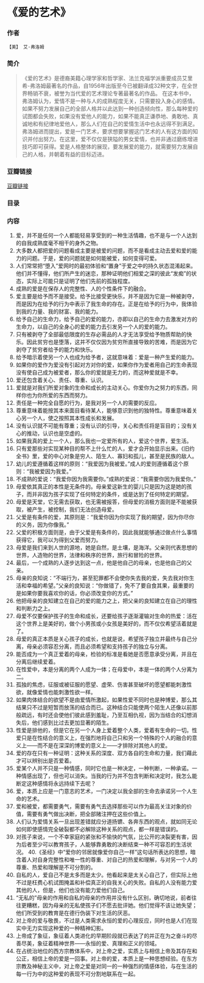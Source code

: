 《爱的艺术》
=============================

### 作者
    【美】 艾·弗洛姆 

### 简介
> 《爱的艺术》是德裔美籍心理学家和哲学家、法兰克福学派重要成员艾里希-弗洛姆最著名的作品，自1956年出版至今已被翻译成32种文字，在全世界畅销不衰，被誉为当代爱的艺术理论专著最著名的作品。
在这本书中，弗洛姆认为，爱情不是一种与人的成熟程度无关，只需要投入身心的感情。如果不努力发展自己的全部人格并以此达到一种创造倾向性，那么每种爱的试图都会失败，如果没有爱他人的能力，如果不能真正谦恭地、勇敢地、真诚地和有纪律地爱他人，那么人们在自己的爱情生活中也永远得不到满足。
弗洛姆进而提出，爱是一门艺术，要求想要掌握这门艺术的人有这方面的知识并付出努力。在这里，爱不仅仅是狭隘的男女爱情，也并非通过磨练增进技巧即可获得。爱是人格整体的展现，要发展爱的能力，就需要努力发展自己的人格，并朝着有益的目标迈进。


### 豆瓣链接
  [豆瓣链接](http://book.douban.com/subject/3026879/)

### 目录

### 内容

1. 爱，并不是任何一个人都能轻易享受到的一种生活情趣，也不是与一个人达到的自我成熟度毫不相干的身外之物。
2. 大多数人都把爱的问题看成主要是被爱的问题，而不是看成主动去爱和爱的能力的问题。于是，爱的问题就是如何能被爱，如何变得可爱。
3. 人们常常把“堕入”爱网时的最初体验和“置身”于爱之中的持久状态混淆起来。他们并不懂得，他们所产生的迷恋，那种证明他们相爱之深的彼此“发痴”的状态，实际上可能只是证明了他们先前的孤独程度。
4. 成熟的爱是在保存人的完整性、人的个性条件下的融合。
5. 爱主要是给予而不是接受。给予比接受更快乐，并不是因为它是一种被剥夺，而是因为在给予的行为中表示了我生命的存在。正是在给予的行为中，我体验到我的力量、我的财富、我的能力。
6. 给予自己的生命力，给予自己的爱的能力，亦即以自己的生命力去激发对方的生命力，以自己的全身心的爱的能力去引发另一个人的爱的能力。
7. 只有被剥夺了全部最低限度的生存必需品的人才无法享受给予物质帮助的快乐。因此贫穷也是堕落，这并不仅仅因为贫穷所直接导致的苦难，而是因为它剥夺了贫穷者给予的能力和快乐。
8. 给予暗示着使另一个人也成为给予者，这就意味着：爱是一种产生爱的能力。
9. 如果你的爱作为爱没有引起对方对你的爱，如果你作为爱者用自己的生命表现没有使自己成为被爱者，那么你的爱就是无力的，而这种爱就是不幸。
10. 爱还包含着关心、责任、尊重、认识。
11. 爱就是对我们所爱对象的生命和成长的主动关心。你爱你为之努力的东西，同样你也为你所爱的东西而努力。
12. 责任是一种完全自愿的行为，是我对另一个人的需要的反应。
13. 尊重意味着能按其本来面目看待某人，能够意识到他的独特性。尊重意味着关心另一个人，使之按照其本性成长和发展。
14. 没有认识就不可能有尊重；没有认识的引导，关心和责任将是盲目的；没有关心的推动，认识也是空虚的。
15. 如果我真的爱上一个人，那么我也一定爱所有的人，爱这个世界，爱生活。
16. 只有爱那些对实现某种目的帮不上什么忙的人，爱才会开始显示出来。《旧约全书》里，爱的中心对象是穷人、陌生人、寡妇和孤儿，甚至是民族的敌人。
17. 幼儿的爱遵循着这样的原则：“我爱因为我被爱。”成人的爱则遵循着这个原则：“我被爱因为我爱。”
18. 不成熟的爱说：“我爱你因为我需要你。”成熟的爱说：“我需要你因为我爱你。”
19. 母爱依其真正的本性是无条件的。母亲爱这新生的婴儿只是因为这是她的孩子，而并非因为孩子实现了任何特定的条件，或是达到了任何特定的期望。
20. 母爱是天堂，它无需去获取，也无需被报答，但母爱的消极方面则是不能被获取，被产生，被控制，我们无法创造母爱。
21. 父爱是有条件的爱，其原则是：“我爱你因为你实现了我的期望，因为你尽你的义务，因为你像我。”
22. 父爱的积极方面则是，由于父爱是有条件的，因此我就能够通过做点什么事情获得它，我可以为得到父爱而努力。
23. 母爱是我们来到人世的源地，她是自然，是土壤，是海洋。父亲则代表思想的世界，人造物的世界，法律和秩序的世界，旅行和冒险的世界。
24. 最后，一个成熟的人逐步达到这一点，他是他自己的母亲，也是他自己的父亲。
25. 母亲的良知说：“不端行为，甚至犯罪都不会使你失去我的爱，失去我对你生活和幸福的希望。”父亲的良知说：“你做错了，免不了要自食其果，最重要的是如果你要我喜欢你的话，你必须改变你的方式。”
26. 他把母亲的良知建立在自己的爱的能力之上，把父亲的良知建立在自己的理性和判断力之上。
27. 母爱不仅要保护孩子的生命和成长，还要给孩子逐渐灌输对生命的热爱：活在这个世界上是美好的，做个小男孩或小女孩是美好的，而不仅仅希望活着就是了。
28. 母爱的真正本质是关心孩子的成长，也就是说，希望孩子独立并最终与自己分离，母亲必须容忍分离，而且必须希望和支持孩子的独立与分离。
29. 能否成为一个真正爱着的母亲，检验的标准是看她是否愿意承受分离，并且在分离后继续爱着。
30. 在性爱中，本是分离的两个人成为一体；在母爱中，本是一体的两个人分离为二。
31. 孤独的焦虑，征服或被征服的愿望、虚荣、伤害甚至破坏的愿望都能刺激性欲，就像爱情也能刺激性欲一样。
32. 如果肉体结合的欲望不是由爱情所激起，如果性爱不同时也是种博爱，那么其结果只不过是短暂而放荡的结合而已。这种结合只能使两个陌生人还像以前那般疏远，有时还会使他们彼此感到羞耻，乃至互相仇视，因为当结合的幻想消失后，他们感到比过去更加显著的陌生。
33. 性爱是排他的，但是它在另一个人身上爱着整个人类，爱着有生命的一切。性爱只是在性结合的意义上，在强烈地将自己只和另一个特殊的个人的融合的意义上——而不是在深深的博爱的意义上——才排除对其他人的爱。
34. 爱的存在只有一种证明：这种关系的深度、双方各自的生命和力量，我们藉此才可以辨别出是否爱着。
35. 爱某个人并不只是一种情感，同时它也是一种决定，一种判断，一种承诺。一种情感出现了，但也可以消失。当我的行为并不包含判断和决定时，我怎么能断定这种感情将永远持续下去呢？
36. 爱，本质上应是一门意志的艺术，一门决定以我全部的生命去承诺另一个人生命的艺术。
37. 爱和被爱，都需要勇气，需要有勇气去选择那些可以作为最高关注对象的价值，需要有勇气做出决断，把全部赌注押在这些价值上。
38. 人们认为爱情关系一旦出现差错就应分道扬镳、各奔东西的观点，就如同无论如何即使感情完全破裂都不必解除这种关系的观点，都一样是错误的。
39. 对孩子来说，一个不幸家庭的紧张和不愉快的气氛，比公开的决裂更有害，因为后者至少可以教育孩子，人能够靠勇敢的决断结束一种不可容忍的生活状况。
40.《圣经》中“爱你的邻居就像爱你自己一样”这句话所表达的思想，暗含着人对自身完整性和唯一性的尊重、对自己的热爱和理解，与对另一个人的尊重、热爱和理解是不可分割的。
41. 自私的人，爱自己不是太多而是太少。他看起来是太关心自己了，但实际上他不过是枉费心机试图掩盖和补偿真正的自我关心的失败。自私的人没有能力爱其他的人，但是，他们也没有能力爱他们自己。
42. “无私的”母亲的作用和自私的母亲的作用并没有什么区别，确切地说，前者往往更糟糕，因为母亲的无私使孩子们不愿去批评她。他们觉得不该让她失望；他们所受到的教育是在德行伪装下对生活的厌恶。
43. 对上帝的爱与敬畏，不过是人类需求永恒的爱的心理反应，同时也是人们在现实中无力实现这种爱的一种精神幻影。
44. 上帝成了象征，象征着人类进化的早期阶段就已表达了的并正在为之奋斗的尽善尽美，象征着精神世界——永恒的爱、真理和正义的领域。
45. 在占统治地位的西方宗教体系中，对上帝之爱，实质上与相信上帝及其存在和公正，相信上帝的爱是一回事。对上帝的爱，本质上是一种思想经验。在东方宗教及神秘主义中，对上帝之爱是对同一的一种强烈的情感体验，与在生活的每一行为中的这种爱的表现不可分割地联系在一起。